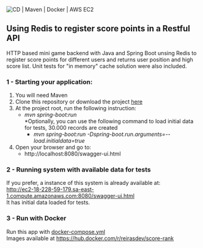 ![CD | Maven | Docker | AWS EC2](https://github.com/reirasdev/score-rank/workflows/CD%20%7C%20Maven%20%7C%20Docker%20%7C%20AWS%20EC2/badge.svg?branch=master)

## Using Redis to register score points in a Restful API
HTTP based mini game backend with Java and Spring Boot unsing Redis to register score points for different users and returns user position and high score list. Unit tests for "in memory" cache solution were also included.

### 1 - Starting your application:
1. You will need Maven</br>
2. Clone this repository or download the project [here](https://github.com/reirasdev/score-rank/archive/master.zip)
3. At the project root, run the following instruction:
   - *mvn spring-boot:run*</br>
   *Optionally, you can use the following command to load initial data for tests, 30.000 records are created</br>
      - *mvn spring-boot:run -Dspring-boot.run.arguments=--load.initialdata=true* 
4. Open your browser and go to:
   - http://localhost:8080/swagger-ui.html

### 2 - Running system with available data for tests
If you prefer, a instance of this system is already available at: </br>
http://ec2-18-228-59-179.sa-east-1.compute.amazonaws.com:8080/swagger-ui.html</br>
It has initial data loaded for tests.

### 3 - Run with Docker
Run this app with [docker-compose.yml](https://github.com/reirasdev/score-rank/blob/master/docker-compose.yml)</br>
Images available at https://hub.docker.com/r/reirasdev/score-rank
